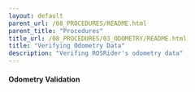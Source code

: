 ```yaml
---
layout: default
parent_url: /08_PROCEDURES/README.html
parent_title: "Procedures"
title_url: /08_PROCEDURES/03_ODOMETRY/README.html
title: "Verifying Odometry Data"
description: "Verifing ROSRider's odometry data"
---
```


#### Odometry Validation